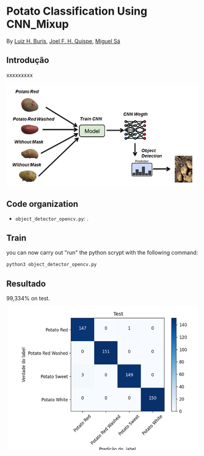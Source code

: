 # Potato Classification Using CNN_Mixup


By [Luiz H. Buris](http://), [Joel F. H. Quispe](http://), [Miguel Sá](http://)


## Introdução

xxxxxxxxx


![](https://github.com/henriqueburis/Potato_Classification_CNN/blob/main/fig/Capturar.PNG)

## Code organization

- `object_detector_opencv.py`: .



## Train
you can now carry out "run" the python scrypt with the following command:

```sh
python3 object_detector_opencv.py

```

## Resultado
99,334% on test.

<p align="center">
<img src="./fig/confusion_matrix.png" width="500px"></img>
</p>
